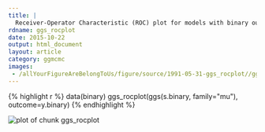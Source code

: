 ```yaml
---
title: |
  Receiver-Operator Characteristic (ROC) plot for models with binary outcomes
rdname: ggs_rocplot
date: 2015-10-22
output: html_document
layout: article
category: ggmcmc
images:
 - /allYourFigureAreBelongToUs/figure/source/1991-05-31-ggs_rocplot//ggs_rocplot-1.png
---
```





{% highlight r %}
data(binary)
ggs_rocplot(ggs(s.binary, family="mu"), outcome=y.binary)
{% endhighlight %}

![plot of chunk ggs_rocplot](/allYourFigureAreBelongToUs/figure/source/1991-05-31-ggs_rocplot/ggs_rocplot-1.png) 
